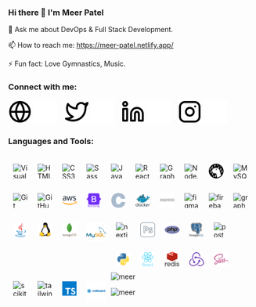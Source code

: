 ### Hi there 👋 I'm Meer Patel

💬 Ask me about DevOps & Full Stack Development.

📫 How to reach me: https://meer-patel.netlify.app/

⚡ Fun fact: Love Gymnastics, Music.

### Connect with me:

[![website](./img/globe-light.svg)](https://meer-patel.netlify.app#gh-light-mode-only)
[![website](./img/globe-dark.svg)](https://meer-patel.netlify.app#gh-dark-mode-only)
&nbsp;&nbsp;
[![website](./img/twitter-light.svg)](https://twitter.com/patel_meer#gh-light-mode-only)
[![website](./img/twitter-dark.svg)](https://twitter.com/patel_meer#gh-dark-mode-only)
&nbsp;&nbsp;
[![website](./img/linkedin-light.svg)](https://www.linkedin.com/in/meer-patel#gh-light-mode-only)
[![website](./img/linkedin-dark.svg)](https://www.linkedin.com/in/meer-patel#gh-dark-mode-only)
&nbsp;&nbsp;
[![website](./img/instagram-light.svg)](https://www.instagram.com/meer__patel#gh-light-mode-only)
[![website](./img/instagram-dark.svg)](https://www.instagram.com/meer__patel#gh-dark-mode-only)

### Languages and Tools:

<img align="left" alt="Visual Studio Code" width="30px"
    height="30px"
    src="https://cdn.jsdelivr.net/gh/devicons/devicon/icons/vscode/vscode-original.svg"
    style="padding:10px;margin-top:10px;" />
<img align="left" alt="HTML5" width="30px" height="30px"
    src="https://cdn.jsdelivr.net/gh/devicons/devicon/icons/html5/html5-original.svg"
    style="padding:10px;margin-top:10px;" />
<img align="left" alt="CSS3" width="30px" height="30px"
    src="https://cdn.jsdelivr.net/gh/devicons/devicon/icons/css3/css3-original.svg"
    style="padding:10px;margin-top:10px;" />
<img align="left" alt="Sass" width="30px" height="30px"
    src="https://cdn.jsdelivr.net/gh/devicons/devicon/icons/sass/sass-original.svg"
    style="padding:10px;margin-top:10px;" />
<img align="left" alt="JavaScript" width="30px"
    height="30px"
    src="https://cdn.jsdelivr.net/gh/devicons/devicon/icons/javascript/javascript-original.svg"
    style="padding:10px;margin-top:10px;" />
<img align="left" alt="React" width="30px" height="30px"
    src="https://cdn.jsdelivr.net/gh/devicons/devicon/icons/react/react-original.svg"
    style="padding:10px;margin-top:10px;" />
<img align="left" alt="GraphQL" width="30px" height="30px"
    src="https://cdn.jsdelivr.net/gh/devicons/devicon/icons/graphql/graphql-plain.svg"
    style="padding:10px;margin-top:10px;" />
<img align="left" alt="Node.js" width="30px" height="30px"
    src="https://cdn.jsdelivr.net/gh/devicons/devicon/icons/nodejs/nodejs-original.svg"
    style="padding:10px;margin-top:10px;" />
<img align="left" alt="Deno" width="30px" height="30px"
    src="./img/deno-light.svg"
    style="padding:10px;margin-top:10px;" />
<img align="left" alt="MySQL" width="30px" height="30px"
    src="https://cdn.jsdelivr.net/gh/devicons/devicon/icons/mysql/mysql-original.svg"
    style="padding:10px;margin-top:10px;" />
<img align="left" alt="Git" width="30px" height="30px"
    src="https://cdn.jsdelivr.net/gh/devicons/devicon/icons/git/git-original.svg"
    style="padding:10px;margin-top:10px;" />
<img align="left" alt="GitHub" width="30px" height="30px"
    src="https://user-images.githubusercontent.com/3369400/139447912-e0f43f33-6d9f-45f8-be46-2df5bbc91289.png"
    style="padding:10px;margin-top:10px;" />
<img align="left"
    src="https://raw.githubusercontent.com/devicons/devicon/master/icons/amazonwebservices/amazonwebservices-original-wordmark.svg"
    alt="aws" width="30px" height="30px"
    style="padding:10px;margin-top:10px;" />
<img align="left"
    src="https://raw.githubusercontent.com/devicons/devicon/master/icons/bootstrap/bootstrap-plain-wordmark.svg"
    alt="bootstrap" width="30px" height="30px"
    style="padding:10px;margin-top:10px;" />
<img align="left"
    src="https://raw.githubusercontent.com/devicons/devicon/master/icons/c/c-original.svg"
    alt="c" width="30px" height="30px"
    style="padding:10px;margin-top:10px;" />
<img align="left"
    src="https://raw.githubusercontent.com/devicons/devicon/master/icons/docker/docker-original-wordmark.svg"
    alt="docker" width="30px" height="30px"
    style="padding:10px;margin-top:10px;" />
<img align="left"
    src="https://raw.githubusercontent.com/devicons/devicon/master/icons/express/express-original-wordmark.svg"
    alt="express" width="30px" height="30px"
    style="padding:10px;margin-top:10px;" />
<img align="left"
    src="https://www.vectorlogo.zone/logos/figma/figma-icon.svg"
    alt="figma" width="30px" height="30px"
    style="padding:10px;margin-top:10px;" />
<img align="left"
    src="https://www.vectorlogo.zone/logos/firebase/firebase-icon.svg"
    alt="firebase" width="30px" height="30px"
    style="padding:10px;margin-top:10px;" />
<img align="left"
    src="https://www.vectorlogo.zone/logos/graphql/graphql-icon.svg"
    alt="graphql" width="30px" height="30px"
    style="padding:10px;margin-top:10px;" />
<img align="left"
    src="https://raw.githubusercontent.com/devicons/devicon/master/icons/java/java-original.svg"
    alt="java" width="30px" height="30px"
    style="padding:10px;margin-top:10px;" />
<img align="left"
    src="https://raw.githubusercontent.com/devicons/devicon/master/icons/linux/linux-original.svg"
    alt="linux" width="30px" height="30px"
    style="padding:10px;margin-top:10px;" />
<img align="left"
    src="https://raw.githubusercontent.com/devicons/devicon/master/icons/mongodb/mongodb-original-wordmark.svg"
    alt="mongodb" width="30px" height="30px"
    style="padding:10px;margin-top:10px;" />
<img align="left"
    src="https://raw.githubusercontent.com/devicons/devicon/master/icons/mysql/mysql-original-wordmark.svg"
    alt="mysql" width="40px" height="40px"
    style="padding:10px;margin-top:10px;" />
<img align="left"
    src="https://cdn.worldvectorlogo.com/logos/nextjs-3.svg"
    alt="nextjs" width="30px" height="30px"
    style="padding:10px;margin-top:10px;" />
<img align="left"
    src="https://raw.githubusercontent.com/devicons/devicon/master/icons/photoshop/photoshop-line.svg"
    alt="photoshop" width="30px" height="30px"
    style="padding:10px;margin-top:10px;" />
<img align="left"
    src="https://raw.githubusercontent.com/devicons/devicon/master/icons/php/php-original.svg"
    alt="php" width="30px" height="30px"
    style="padding:10px;margin-top:10px;" />
<img align="left"
    src="https://raw.githubusercontent.com/devicons/devicon/master/icons/postgresql/postgresql-original-wordmark.svg"
    alt="postgresql" width="30px" height="30px"
    style="padding:10px;margin-top:10px;" />
<img align="left"
    src="https://www.vectorlogo.zone/logos/getpostman/getpostman-icon.svg"
    alt="postman" width="30px" height="30px"
    style="padding:10px;margin-top:10px;" />
<img align="left"
    src="https://raw.githubusercontent.com/devicons/devicon/master/icons/python/python-original.svg"
    alt="python" width="30px" height="30px"
    style="padding:10px;margin-top:10px;" />
<img align="left"
    src="https://raw.githubusercontent.com/devicons/devicon/master/icons/react/react-original-wordmark.svg"
    alt="react" width="30px" height="30px"
    style="padding:10px;margin-top:10px;" />
<img align="left"
    src="https://raw.githubusercontent.com/devicons/devicon/master/icons/redis/redis-original-wordmark.svg"
    alt="redis" width="30px" height="30px"
    style="padding:10px;margin-top:10px;" />
<img align="left"
    src="https://raw.githubusercontent.com/devicons/devicon/master/icons/redux/redux-original.svg"
    alt="redux" width="30px" height="30px"
    style="padding:10px;margin-top:10px;" />
<img align="left"
    src="https://raw.githubusercontent.com/devicons/devicon/master/icons/sass/sass-original.svg"
    alt="sass" width="30px" height="30px"
    style="padding:10px;margin-top:10px;" />
<img align="left"
    src="https://upload.wikimedia.org/wikipedia/commons/0/05/Scikit_learn_logo_small.svg"
    alt="scikit_learn" width="30px" height="30px"
    style="padding:10px;margin-top:10px;" />
<img align="left"
    src="https://www.vectorlogo.zone/logos/tailwindcss/tailwindcss-icon.svg"
    alt="tailwind" width="30px" height="30px"
    style="padding:10px;margin-top:10px;" />
<img align="left"
    src="https://raw.githubusercontent.com/devicons/devicon/master/icons/typescript/typescript-original.svg"
    alt="typescript" width="30px" height="30px"
    style="padding:10px;margin-top:10px;" />
<img align="left"
    src="https://raw.githubusercontent.com/devicons/devicon/d00d0969292a6569d45b06d3f350f463a0107b0d/icons/webpack/webpack-original-wordmark.svg"
    alt="webpack" width="40px" height="40px"
    style="padding:10px;margin-top:10px;" />

<br />
<br />
<br />

<img align="center"
    src="https://github-readme-stats.vercel.app/api/top-langs?username=meer1616&show_icons=true&locale=en&layout=compact"
    alt="meer" />

<img align="center"
    src="https://github-readme-stats.vercel.app/api?username=meer1616&show_icons=true&locale=en"
    alt="meer" />

<!-- <img align="center"
    src="https://github-readme-streak-stats.herokuapp.com/?user=meer1616&"
    alt="meer" />
<!-- **meer1616/meer1616** is a ✨ _special_ ✨ repository because its `README.md` (this file) appears on your GitHub profile.

Here are some ideas to get you started:

- 🔭 I’m currently working on
- 🌱 I’m currently learning ...
- 👯 I’m looking to collaborate on ...
- 🤔 I’m looking for help with ...
- 💬 Ask me about ...
- 📫 How to reach me: ...
- 😄 Pronouns: ...
- ⚡ Fun fact: ... -->
